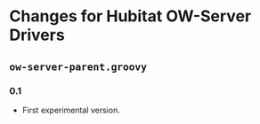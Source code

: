 # Changes for Hubitat OW-Server Drivers

## `ow-server-parent.groovy`

### 0.1

* First experimental version.